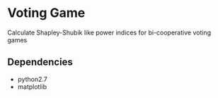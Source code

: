 # Voting Game
Calculate Shapley-Shubik like power indices for bi-cooperative voting games

## Dependencies
* python2.7
* matplotlib
